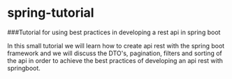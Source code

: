 # spring-tutorial
###Tutorial for using best practices in developing a rest api in spring boot

In this small tutorial we will learn how to create api rest with the spring boot framework and we will discuss the DTO's, pagination, filters and sorting of the api in order to achieve the best practices of developing an api rest with springboot.
